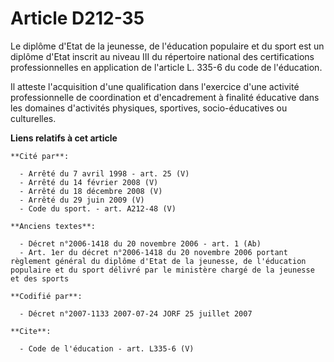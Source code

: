 # Article D212-35

Le diplôme d'Etat de la jeunesse, de l'éducation populaire et du sport est un diplôme d'Etat inscrit au niveau III du
répertoire national des certifications professionnelles en application de l'article L. 335-6 du code de l'éducation. 

Il atteste l'acquisition d'une qualification dans l'exercice d'une activité professionnelle de coordination et d'encadrement
à finalité éducative dans les domaines d'activités physiques, sportives, socio-éducatives ou culturelles.

**Liens relatifs à cet article**

	**Cité par**:

	  - Arrêté du 7 avril 1998 - art. 25 (V)
	  - Arrêté du 14 février 2008 (V)
	  - Arrêté du 18 décembre 2008 (V)
	  - Arrêté du 29 juin 2009 (V)
	  - Code du sport. - art. A212-48 (V)

	**Anciens textes**:

	  - Décret n°2006-1418 du 20 novembre 2006 - art. 1 (Ab)
	  - Art. 1er du décret n°2006-1418 du 20 novembre 2006 portant règlement général du diplôme d'Etat de la jeunesse, de l'éducation populaire et du sport délivré par le ministère chargé de la jeunesse et des sports

	**Codifié par**:

	  - Décret n°2007-1133 2007-07-24 JORF 25 juillet 2007

	**Cite**:

	  - Code de l'éducation - art. L335-6 (V)
